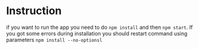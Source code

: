 # Instruction
if you want to run the app you need to do `npm install` and then `npm start`.
 If you got some errors during installation you should restart command using parameters `npm install --no-optionsl`